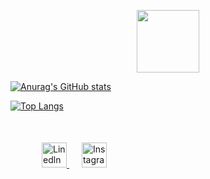

<!--
**deepchhatralia/deepchhatralia** is a ✨ _special_ ✨ repository because its `README.md` (this file) appears on your GitHub profile.

Here are some ideas to get you started:

- 🔭 I’m currently working on ...
- 🌱 I’m currently learning ...
- 👯 I’m looking to collaborate on ...
- 🤔 I’m looking for help with ...
- 💬 Ask me about ...
- 📫 How to reach me: ...
- 😄 Pronouns: ...
- ⚡ Fun fact: ...
-->

<p align="center">
<!--   <img src="https://cdn0.iconfinder.com/data/icons/fillicons-information-technology/1550/hello_world_code_web-256.png"/> -->
  <img width="100px" src="https://cdn0.iconfinder.com/data/icons/fillicons-information-technology/1550/hello_world_code_web-256.png" />
</p>

[![Anurag's GitHub stats](https://github-readme-stats.vercel.app/api?username=deepchhatralia&count_private=true&show_icons=true&theme=nightowl)](https://github.com/anuraghazra/github-readme-stats)
<!-- &layout=compact
  &layout=donut
 &layout=compact-vertical
&layout=pie
-->

[![Top Langs](https://github-readme-stats.vercel.app/api/top-langs/?username=deepchhatralia&layout=donut)](https://github.com/anuraghazra/github-readme-stats)

<!-- ![Snake animation](https://github.com/thepiyushmalhotra/thepiyushmalhotra/blob/output/github-contribution-grid-snake.svg) -->


<div style="margin: 50px;">
  <a style="margin-right: 20px;" href="https://www.linkedin.com/in/deep-chhatralia-077994176/">
    <img src="https://cdn1.iconfinder.com/data/icons/logotypes/32/circle-linkedin-512.png" alt="Linedln" width="40px" />  
  </a>

  <a href="https://www.instagram.com/deep_chhatralia/">
    <img src="https://cdn4.iconfinder.com/data/icons/picons-social/57/38-instagram-2-512.png" alt="Instagram" width="40px" />  
  </a>
</div>
